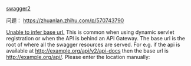 [swagger2](https://blog.csdn.net/qq_40036754/article/details/126437823)

问题：
https://zhuanlan.zhihu.com/p/570743790



[Unable to infer base url.](https://blog.csdn.net/qq_40834643/article/details/127846899)
This is common when using dynamic servlet registration or when the API is behind an API Gateway. The base url is the root of where all the swagger resources are served. For e.g. if the api is available at http://example.org/api/v2/api-docs then the base url is http://example.org/api/. 
Please enter the location manually: 


